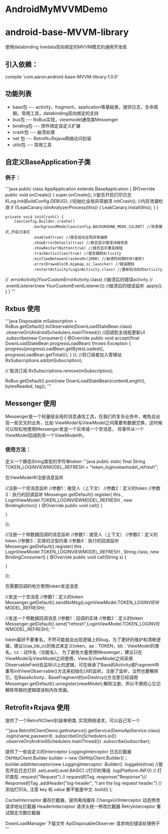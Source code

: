 # AndroidMyMVVMDemo

# android-base-MVVM-library
使用databinding livedata双向绑定的MVVM模式的通用开发库

## 引入依赖：
compile 'com.aaron:android-base-MVVM-library:1.0.0'

## 功能列表
- base包    --- activity，fragment，application等基础类，提供日志，生命周期，常用工具，databinding双向绑定的支持
- bus包     --- RxBus实现，viewmodel通信类Messenger
- binding包 --- 控件绑定自定义扩展
- crash包   --- 崩溃处理
- net 包    --- Retrofit+Rxjava网络访问封装
- utils包   --- 常用工具

## 自定义BaseApplication子类
### 例子：

'''java
public class AppApplication extends BaseApplication {
    @Override
    public void onCreate() {
        super.onCreate();
        //是否开启打印日志
        KLog.init(BuildConfig.DEBUG);
        //初始化全局异常崩溃
        initCrash();
        //内存泄漏检测
        if (!LeakCanary.isInAnalyzerProcess(this)) {
            LeakCanary.install(this);
        }
    }

    private void initCrash() {
        CaocConfig.Builder.create()
                .backgroundMode(CaocConfig.BACKGROUND_MODE_SILENT) //背景模式,开启沉浸式
                .enabled(true) //是否启动全局异常捕获
                .showErrorDetails(true) //是否显示错误详细信息
                .showRestartButton(true) //是否显示重启按钮
                .trackActivities(true) //是否跟踪Activity
                .minTimeBetweenCrashesMs(2000) //崩溃的间隔时间(毫秒)
                .errorDrawable(R.mipmap.ic_launcher) //错误图标
                .restartActivity(LoginActivity.class) //重新启动后的activity
//                .errorActivity(YourCustomErrorActivity.class) //崩溃后的错误activity
//                .eventListener(new YourCustomEventListener()) //崩溃后的错误监听
                .apply();
    }
}
'''

## Rxbus 使用

'''java
Disposable mSubscription = RxBus.getDefault().toObservable(DownLoadStateBean.class)
        .observeOn(AndroidSchedulers.mainThread()) //回调到主线程更新UI
        .subscribe(new Consumer<DownLoadStateBean>() {
            @Override
            public void accept(final DownLoadStateBean progressLoadBean) throws Exception {
                progress(progressLoadBean.getBytesLoaded(), progressLoadBean.getTotal());
            }
        });
//将订阅者加入管理站
RxSubscriptions.add(mSubscription);

// 取消订阅
RxSubscriptions.remove(mSubscription);

RxBus.getDefault().post(new DownLoadStateBean(contentLength(), bytesReaded, tag));
'''

## Messenger 使用

Messenger是一个轻量级全局的消息通信工具，在我们的复杂业务中，难免会出现一些交叉的业务，比如
ViewModel与ViewModel之间需要有数据交换，这时候可以轻松地使用Messenger发送一个实体或一个空消息，
将事件从一个ViewModel回调到另一个ViewModel中。

### 使用方法：
定义一个静态String类型的字符串token
'''java
public static final String TOKEN_LOGINVIEWMODEL_REFRESH = "token_loginviewmodel_refresh";

在ViewModel中注册消息监听

//注册一个空消息监听
//参数1：接受人（上下文）
//参数2：定义的token
//参数3：执行的回调监听
Messenger.getDefault().register(
this
, LoginViewModel.TOKEN_LOGINVIEWMODEL_REFRESH
, new BindingAction() {
    @Override
    public void call() {

    }
});

//注册一个带数据回调的消息监听
//参数1：接受人（上下文）
//参数2：定义的token
//参数3：实体的泛型约束
//参数4：执行的回调监听
Messenger.getDefault().register(
this
, LoginViewModel.TOKEN_LOGINVIEWMODEL_REFRESH
, String.class, new BindingConsumer<String>() {
    @Override
    public void call(String s) {

    }
});

在需要回调的地方使用token发送消息

//发送一个空消息
//参数1：定义的token
Messenger.getDefault().sendNoMsg(LoginViewModel.TOKEN_LOGINVIEWMODEL_REFRESH);

//发送一个带数据回调消息
//参数1：回调的实体
//参数2：定义的token
Messenger.getDefault().send("refresh",LoginViewModel.TOKEN_LOGINVIEWMODEL_REFRESH);
'''

token最好不要重名，不然可能就会出现逻辑上的bug，为了更好的维护和清晰逻辑，建议以aa_bb_cc的格式来定义token。aa：TOKEN，bb：ViewModel的类名，cc：动作名（功能名）。
为了避免大量使用Messenger，建议只在ViewModel与ViewModel之间使用，View与ViewModel之间采用ObservableField去监听UI上的逻辑，可在继承了Base的Activity或Fragment中重写initViewObservable()方法来初始化UI的监听。注册了监听，当然也要解除它。在BaseActivity、BaseFragment的onDestroy()方法里已经调用Messenger.getDefault().unregister(viewModel);解除注册，所以不用担心忘记解除导致的逻辑错误和内存泄漏。

## Retrofit+Rxjava 使用

提供了一个RetrofitClient封装单例类, 实现网络请求，可以自己写一个

'''java
RetrofitClientDemo.getInstance().getService(DemoApiService.class)
 .login(name,password)
 .subscribeOn(Schedulers.io())
 .observeOn(AndroidSchedulers.mainThread())
 .subscribe(subscriber);
 
 提供了一些自定义的Interceptor
 LoggingInterceptor 日志拦截器
 OkHttpClient.Builder builder = new OkHttpClient.Builder()；
 builder.addInterceptor(new LoggingInterceptor
                    .Builder()
                    .loggable(true) //是否开启日志打印
                    .setLevel(Level.BASIC) //打印的等级
                    .log(Platform.INFO) // 打印类型
                    .request("Request") // request的Tag
                    .response("Response")// Response的Tag
                    .addHeader("log-header", "I am the log request header.") // 添加打印头, 注意 key 和 value 都不能是中文
                    .build()
            );
 
 
 CacheInterceptor 缓存拦截器，提供离线缓存
 ChangeUrlInterceptor 动态修改请求地址拦截器
 HeaderInterceptor 请求头统一修改拦截器
 RetryInterceptor 重试限定次数拦截器
 
 DownLoadManager 下载文件
 ApiDisposableObserver 请求响应错误处理例子
 '''
